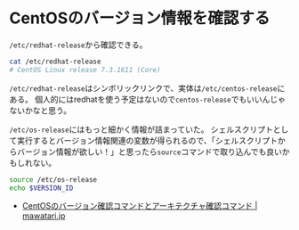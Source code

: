 # CentOSのバージョン情報を確認する

`/etc/redhat-release`から確認できる。

```bash
cat /etc/redhat-release
# CentOS Linux release 7.3.1611 (Core)
```

`/etc/redhat-release`はシンボリックリンクで、実体は`/etc/centos-release`にある。
個人的にはredhatを使う予定はないので`centos-release`でもいいんじゃないかなと思う。

`/etc/os-release`にはもっと細かく情報が詰まっていた。
シェルスクリプトとして実行するとバージョン情報関連の変数が得られるので、「シェルスクリプトからバージョン情報が欲しい！」と思ったら`source`コマンドで取り込んでも良いかもしれない。

```sh
source /etc/os-release
echo $VERSION_ID
```

- [CentOSのバージョン確認コマンドとアーキテクチャ確認コマンド | mawatari.jp](http://mawatari.jp/archives/check-centos-version)
